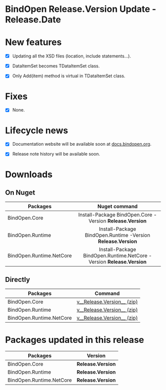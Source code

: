 BindOpen __Release.Version__ Update - __Release.Date__
====

# New features

- [X] Updating all the XSD files (location, include statements...).
- [X] DataItemSet becomes TDataItemSet class.
- [X] Only Add(item) method is virtual in TDataItemSet class.


# Fixes

- [X] None.


# Lifecycle news

- [X] Documentation website will be available soon at [docs.bindopen.org](https://docs.bindopen.org).
- [X] Release note history will be available soon.


# Downloads

## On Nuget

| Packages                 |                                Nuget command                            |
|--------------------------|:-----------------------------------------------------------------------:|
| BindOpen.Core            | Install-Package BindOpen.Core -Version __Release.Version__              |
| BindOpen.Runtime         | Install-Package BindOpen.Runtime -Version __Release.Version__           |
| BindOpen.Runtime.NetCore | Install-Package BindOpen.Runtime.NetCore -Version __Release.Version__   |

## Directly

| Packages                 |                                      Command                            |
|--------------------------|:-----------------------------------------------------------------------:|
| BindOpen.Core            | [v__Release.Version__ (zip)](https://storage.bindopen.org/pgrkhpym/releases/bindopen.core/BindOpen.Core-__Release.Version__.zip) |
| BindOpen.Runtime         | [v__Release.Version__ (zip)](https://storage.bindopen.org/pgrkhpym/releases/bindopen.runtime/BindOpen.Runtime-__Release.Version__.zip) |
| BindOpen.Runtime.NetCore | [v__Release.Version__ (zip)](https://storage.bindopen.org/pgrkhpym/releases/bindopen.runtime.netocore/BindOpen.Runtime.NetCore-__Release.Version__.zip) |


# Packages updated in this release

| Packages                 |         Version       |
|--------------------------|:---------------------:|
| BindOpen.Core            | __Release.Version__   |
| BindOpen.Runtime         | __Release.Version__   |
| BindOpen.Runtime.NetCore | __Release.Version__   |